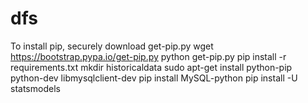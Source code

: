 # dfs
To install pip, securely download get-pip.py
wget https://bootstrap.pypa.io/get-pip.py
python get-pip.py
pip install -r requirements.txt
mkdir historicaldata
sudo apt-get install python-pip python-dev libmysqlclient-dev
pip install MySQL-python
pip install -U statsmodels
